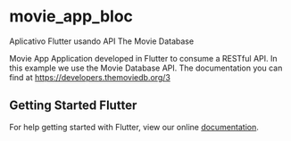 # movie_app_bloc

Aplicativo Flutter usando  API The Movie Database


Movie App Application developed in Flutter to consume a RESTful API. In this example we use the Movie Database API. The documentation you can find at https://developers.themoviedb.org/3


## Getting Started Flutter

For help getting started with Flutter, view our online
[documentation](https://flutter.io/).
